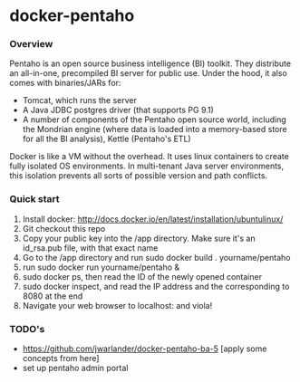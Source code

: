 docker-pentaho
==============

### Overview
Pentaho is an open source business intelligence (BI) toolkit. They distribute an all-in-one, precompiled BI server for public use. Under the hood, it also comes with binaries/JARs for:
- Tomcat, which runs the server
- A Java JDBC postgres driver (that supports PG 9.1)
- A number of components of the Pentaho open source world, including the Mondrian engine (where data is loaded into a memory-based store for all the BI analysis), Kettle (Pentaho's ETL)

Docker is like a VM without the overhead. It uses linux containers to create fully isolated OS environments. In multi-tenant Java server environments, this isolation prevents all sorts of possible version and path conflicts.

### Quick start
1. Install docker: http://docs.docker.io/en/latest/installation/ubuntulinux/
2. Git checkout this repo
3. Copy your public key into the /app directory. Make sure it's an id_rsa.pub file, with that exact name
4. Go to the /app directory and run sudo docker build . yourname/pentaho
5. run sudo docker run yourname/pentaho &
6. sudo docker ps, then read the ID of the newly opened container
7. sudo docker inspect, and read the IP address and the <port> corresponding to 8080 at the end
8. Navigate your web browser to localhost:<port> and viola!

### TODO's
- https://github.com/jwarlander/docker-pentaho-ba-5 [apply some concepts from here]
- set up pentaho admin portal

